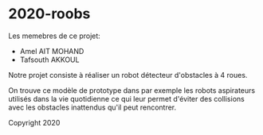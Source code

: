 # 2020-roobs 
Les memebres de ce projet:

* Amel AIT MOHAND
* Tafsouth AKKOUL

Notre projet consiste à réaliser un robot détecteur d'obstacles à 4 roues.

On trouve ce modèle de prototype dans par exemple les robots aspirateurs utilisés dans la vie quotidienne ce qui leur permet d'éviter des collisions avec les obstacles inattendus qu'il peut rencontrer.  

Copyright 2020
